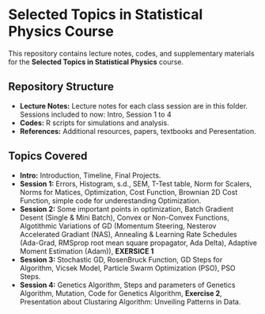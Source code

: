 # Selected Topics in Statistical Physics Course


This repository contains lecture notes, codes, and supplementary materials for the **Selected Topics in Statistical Physics** course. 

## Repository Structure
- **Lecture Notes:** Lecture notes for each class session are in this folder. Sessions included to now: Intro, Session 1 to 4
- **Codes:** R scripts for simulations and analysis.
- **References:**  Additional resources, papers, textbooks and Peresentation.

## Topics Covered
- **Intro:** Introduction, Timeline, Final Projects.
- **Session 1:** Errors, Histogram, s.d., SEM, T-Test table, Norm for Scalers, Norms for Matices, Optimization, Cost Function, Brownian 2D Cost Function, simple code for underestanding Optimization.
- **Session 2:** Some important points in optimization, Batch Gradient Desent (Single & Mini Batch), Convex or Non-Convex Functions, Algotithmic Variations of GD (Momentum Steering, Nesterov Accelerated Gradiant (NAS), Annealing & Learning Rate Schedules (Ada-Grad, RMSprop root mean square propagator, Ada Delta), Adaptive Moment Estimation (Adam)), **EXERSICE 1**
- **Session 3:** Stochastic GD, RosenBruck Function, GD Steps for Algorithm, Vicsek Model, Particle Swarm Optimization (PSO), PSO Steps.
- **Session 4:** Genetics Algorithm, Steps and parameters of Genetics Algorithm, Mutation, Code for Genetics Algorithm, **Exercise 2**, Presentation about Clustaring Algorithm: Unveiling Patterns in Data.
